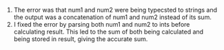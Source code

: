 1. The error was that num1 and num2 were being typecsted to strings and the output was a concatenation of num1 and num2 instead of its sum.
2. I fixed the error by parsing both num1 and num2 to ints before calculating result. This led to the sum of both being calculated and being stored in result, giving the accurate sum.
